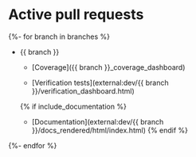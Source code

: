# Active pull requests

{%- for branch in branches %}
 * {{ branch }}
   * [Coverage]({{ branch }}_coverage_dashboard)

   * [Verification tests](external:dev/{{ branch }}/verification_dashboard.html)

   {% if include_documentation %}
   * [Documentation](external:dev/{{ branch }}/docs_rendered/html/index.html)
   {% endif %}

{%- endfor %}
